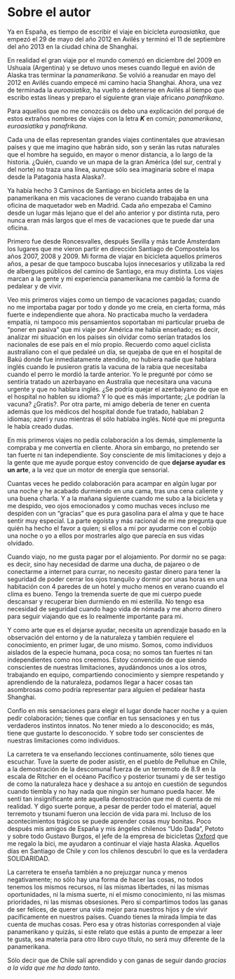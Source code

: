 # Sobre el autor
Ya en España, es tiempo de escribir el viaje en bicicleta *euroasiatika*, que empezó el 29 de mayo del año 2012 en Avilés y terminó el 11 de septiembre del año 2013 en la ciudad china de Shanghai.

En realidad el gran viaje por el mundo comenzó en diciembre del 2009 en Ushuaia (Argentina) y se detuvo unos meses cuando llegué en avión de Alaska tras terminar la *panamerikana*. Se volvió a reanudar en mayo del 2012 en Avilés cuando empecé mi camino hacia Shanghai. Ahora, una vez de terminada la *euroasiatika*, ha vuelto a detenerse en Avilés al tiempo que escribo estas líneas y preparo el siguiente gran viaje africano *panafrikano*.

Para aquellos que no me conozcáis os debo una explicación del porqué de estos extraños nombres de viajes con la letra ***K*** en común; *panamerikana*, *euroasiatika* y *panafrikana*.

Cada una de ellas representan grandes viajes continentales que atraviesan países y que me imagino que habrán sido, son y serán las rutas naturales que el hombre ha seguido, en mayor o menor distancia, a lo largo de la historia.
¿Quién, cuando ve un mapa de la gran América (del sur, central y del norte) no traza una línea, aunque sólo sea imaginaria sobre el mapa desde la Patagonia hasta Alaska?.


Ya había hecho 3 Caminos de Santiago en bicicleta antes de la panamerikana en mis vacaciones de verano cuando trabajaba en una oficina de maquetador web en Madrid. Cada año empezaba el Camino desde un lugar más lejano que el del año anterior y por distinta ruta, pero nunca eran más largos que el mes de vacaciones que te puede dar una oficina.

Primero fue desde Roncesvalles, después Sevilla y más tarde Amsterdam los lugares que me vieron partir en dirección Santiago de Compostela los años 2007, 2008 y 2009.
Mi forma de viajar en bicicleta aquellos primeros años, a pesar de que tampoco buscaba lujos innecesarios y utilizaba la red de albergues públicos del camino de Santiago, era muy distinta. Los viajes marcan a la gente y mi experiencia panamerikana me cambió la forma de pedalear y de vivir.

Veo mis primeros viajes como un tiempo de vacaciones pagadas; cuando no me importaba pagar por todo y donde yo me creía, en cierta forma, más fuerte e independiente que ahora.
No practicaba mucho la verdadera empatía, ni tampoco mis pensamientos soportaban mi particular prueba de “poner en pasiva” que mi viaje por América me había enseñado; es decir, analizar mi situación en los países sin olvidar como serían tratados los nacionales de ese país en el mío propio.
Recuerdo como aquel ciclista australiano con el que pedaleé un día, se quejaba de que en el hospital de Bakú donde fue inmediatamente atendido, no hubiera nadie que hablara inglés cuando le pusieron gratis la vacuna de la rabia que necesitaba cuando el perro le mordió la tarde anterior.
Yo le pregunté por cómo se sentiría tratado un azerbayano en Australia que necesitara una vacuna urgente y que no hablara inglés. ¿Se podría quejar el azerbaiyano de que en el hospital no hablen su idioma? Y lo que es más importante;  ¿Le podrían la vacuna? ¿Gratis?. Por otra parte, mi amigo debería de tener en cuenta además que los médicos del hospital donde fue tratado, hablaban 2 idiomas; azerí y ruso mientras él sólo hablaba inglés.
Noté que mi pregunta le había creado dudas.

En mis primeros viajes no pedía colaboración a los demás, simplemente la compraba y me convertía en cliente. Ahora sin embargo, no pretendo ser tan fuerte ni tan independiente. Soy consciente de mis limitaciones y dejo a la gente que me ayude porque estoy convencido de que **dejarse ayudar es un arte**, a la vez que un motor de energía que sensorial.

Cuantas veces he pedido colaboración para acampar en algún lugar por una noche y he acabado durmiendo en una cama, tras una cena caliente y una buena charla.
Y a la mañana siguiente cuando me subo a la bicicleta y me despido, veo ojos emocionados y como muchas veces incluso me despiden con un “gracias” que es pura gasolina para el alma y que te hace sentir muy especial.
La parte egoísta y más racional de mi me pregunta que quién ha hecho el favor a quien; si ellos a mi por ayudarme con el cobijo una noche o yo a ellos por mostrarles algo que parecía en sus vidas olvidado.

Cuando viajo, no me gusta pagar por el alojamiento.
Por dormir no se paga: es decir, sino hay necesidad de darme una ducha, de pajareo o de conectarme a internet para currar, no necesito gastar dinero para tener la seguridad de poder cerrar los ojos tranquilo y dormir por unas horas en una habitación con 4 paredes de un hotel y mucho menos en verano cuando el clima es bueno. Tengo la tremenda suerte de que mi cuerpo puede descansar y recuperar bien durmiendo en mi esterilla.
No tengo esa necesidad de seguridad cuando hago vida de nómada y me ahorro dinero para seguir viajando que es lo realmente importante para mi.

Y como arte que es el dejarse ayudar, necesita un aprendizaje basado en la observación del entorno y de la naturaleza y también requiere el conocimiento, en primer lugar, de uno mismo.
Somos, como individuos aislados de la especie humana, poca cosa; no somos tan fuertes ni tan independientes como nos creemos.
Estoy convencido de que siendo conscientes de nuestras limitaciones, ayudándonos unos a los otros, trabajando en equipo, compartiendo conocimiento y siempre respetando y aprendiendo de la naturaleza, podamos llegar a hacer cosas tan asombrosas como podría representar para alguien el pedalear hasta Shanghai.

Confío en mis sensaciones para elegir el lugar donde hacer noche y a quien pedir colaboración;
tienes que confiar en tus sensaciones y en tus verdaderos instintos innatos. No tener miedo a lo desconocido; es más, tiene que gustarte lo desconocido.
Y sobre todo ser conscientes de nuestras limitaciones como individuos.

La carretera te va enseñando lecciones continuamente, sólo tienes que escuchar.
Tuve la suerte de poder asistir, en el pueblo de Pelluhue en Chile, a la demostración de la descomunal fuerza de un terremoto de 8.9 en la escala de Ritcher en el océano Pacífico y posterior tsunami y de ser testigo de como la naturaleza hace y deshace a su antojo en cuestión de segundos cuando tiembla y no hay nada que ningún ser humano pueda hacer. Me sentí tan insignificante ante aquella demostración que me di cuenta de mi realidad.
Y digo suerte porque, a pesar de perder todo el material, aquel terremoto y tsunami fueron una lección de vida para mi. Incluso de los acontecimientos trágicos se puede aprender cosas muy bonitas.
Poco después mis amigos de España y mis ángeles chilenos “Udo Dada”, Petoto y sobre todo Gustavo Burgos, el jefe de la empresa de bicicletas [Oxford](http://www.oxford.cl) que me regalo la bici, me ayudaron a continuar el viaje hasta Alaska. Aquellos días en Santiago de Chile y con los chilenos descubrí lo que es la verdadera SOLIDARIDAD.

La carretera te enseña también a no prejuzgar nunca y menos negativamente; no sólo hay una forma de hacer las cosas, no todos tenemos los mismos recursos, ni las mismas libertades, ni las mismas oportunidades, ni la misma suerte, ni el mismo conocimiento, ni las mismas prioridades, ni las mismas obsesiones.
Pero si compartimos todos las ganas de ser felices, de querer una vida mejor para nuestros hijos y de vivir pacíficamente en nuestros países. Cuando tienes la mirada limpia te das cuenta de muchas cosas.
Pero esa y otras historias corresponden al viaje panamerikano y quizás, si este relato que estás a punto de empezar a leer te gusta, sea materia para otro libro cuyo título, no será muy diferente de la panamerikana.

Sólo decir que de Chile salí aprendido y con ganas de seguir dando *gracias a la vida que me ha dado tanto*.

